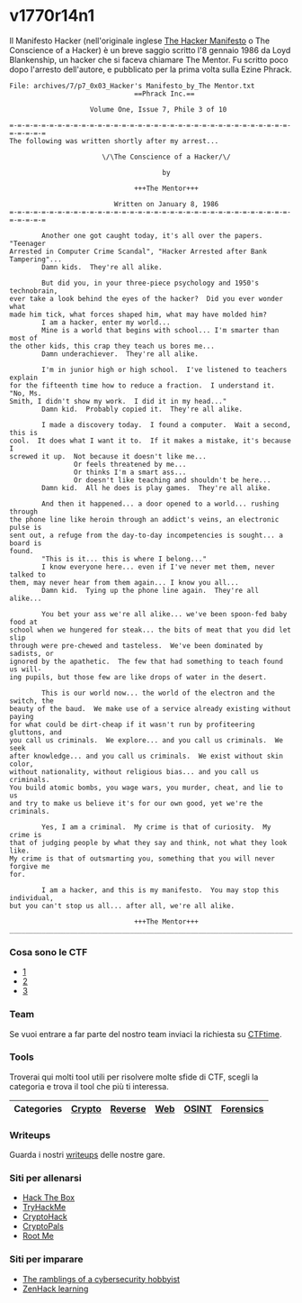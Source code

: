 # v1770r14n1
 
Il Manifesto Hacker (nell'originale inglese [The Hacker Manifesto](https://en.wikipedia.org/wiki/Hacker_Manifesto) o The Conscience of a Hacker) è un breve saggio scritto l'8 gennaio 1986 da Loyd Blankenship, un hacker che si faceva chiamare The Mentor. Fu scritto poco dopo l'arresto dell'autore, e pubblicato per la prima volta sulla Ezine Phrack.

```
File: archives/7/p7_0x03_Hacker's Manifesto_by_The Mentor.txt
                               ==Phrack Inc.==

                    Volume One, Issue 7, Phile 3 of 10

=-=-=-=-=-=-=-=-=-=-=-=-=-=-=-=-=-=-=-=-=-=-=-=-=-=-=-=-=-=-=-=-=-=-=-=-=-=-=-=
The following was written shortly after my arrest...

                       \/\The Conscience of a Hacker/\/

                                      by

                               +++The Mentor+++

                          Written on January 8, 1986
=-=-=-=-=-=-=-=-=-=-=-=-=-=-=-=-=-=-=-=-=-=-=-=-=-=-=-=-=-=-=-=-=-=-=-=-=-=-=-=

        Another one got caught today, it's all over the papers.  "Teenager
Arrested in Computer Crime Scandal", "Hacker Arrested after Bank Tampering"...
        Damn kids.  They're all alike.

        But did you, in your three-piece psychology and 1950's technobrain,
ever take a look behind the eyes of the hacker?  Did you ever wonder what
made him tick, what forces shaped him, what may have molded him?
        I am a hacker, enter my world...
        Mine is a world that begins with school... I'm smarter than most of
the other kids, this crap they teach us bores me...
        Damn underachiever.  They're all alike.

        I'm in junior high or high school.  I've listened to teachers explain
for the fifteenth time how to reduce a fraction.  I understand it.  "No, Ms.
Smith, I didn't show my work.  I did it in my head..."
        Damn kid.  Probably copied it.  They're all alike.

        I made a discovery today.  I found a computer.  Wait a second, this is
cool.  It does what I want it to.  If it makes a mistake, it's because I
screwed it up.  Not because it doesn't like me...
                Or feels threatened by me...
                Or thinks I'm a smart ass...
                Or doesn't like teaching and shouldn't be here...
        Damn kid.  All he does is play games.  They're all alike.

        And then it happened... a door opened to a world... rushing through
the phone line like heroin through an addict's veins, an electronic pulse is
sent out, a refuge from the day-to-day incompetencies is sought... a board is
found.
        "This is it... this is where I belong..."
        I know everyone here... even if I've never met them, never talked to
them, may never hear from them again... I know you all...
        Damn kid.  Tying up the phone line again.  They're all alike...

        You bet your ass we're all alike... we've been spoon-fed baby food at
school when we hungered for steak... the bits of meat that you did let slip
through were pre-chewed and tasteless.  We've been dominated by sadists, or
ignored by the apathetic.  The few that had something to teach found us will-
ing pupils, but those few are like drops of water in the desert.

        This is our world now... the world of the electron and the switch, the
beauty of the baud.  We make use of a service already existing without paying
for what could be dirt-cheap if it wasn't run by profiteering gluttons, and
you call us criminals.  We explore... and you call us criminals.  We seek
after knowledge... and you call us criminals.  We exist without skin color,
without nationality, without religious bias... and you call us criminals.
You build atomic bombs, you wage wars, you murder, cheat, and lie to us
and try to make us believe it's for our own good, yet we're the criminals.

        Yes, I am a criminal.  My crime is that of curiosity.  My crime is
that of judging people by what they say and think, not what they look like.
My crime is that of outsmarting you, something that you will never forgive me
for.

        I am a hacker, and this is my manifesto.  You may stop this individual,
but you can't stop us all... after all, we're all alike.

                               +++The Mentor+++
_______________________________________________________________________________
```
### Cosa sono le CTF
- [1](https://csea-iitb.github.io/IITBreachers-wiki/2020/08/01/welcome.html)
- [2](https://startacybercareer.com/what-is-a-cybersecurity-capture-the-flag/)
- [3](https://www.meusec.com/ctf/capture-the-flags-in-cybersecurity/)

### Team
Se vuoi entrare a far parte del nostro team inviaci la richiesta su [CTFtime](https://ctftime.org/team/140539).

### Tools 
Troverai qui molti tool utili per risolvere molte sfide di CTF, scegli la categoria e trova il tool che più ti interessa.

Categories | [Crypto](https://github.com/fralabi/v1770r14n1-CTF/tree/main/Crypto) | [Reverse](https://github.com/fralabi/v1770r14n1-CTF/tree/main/Reverse) | [Web](https://github.com/fralabi/v1770r14n1-CTF/tree/main/Web) | [OSINT](https://github.com/fralabi/v1770r14n1-CTF/tree/main/OSINT) | [Forensics](https://github.com/fralabi/v1770r14n1-CTF/tree/main/Forensics)<br>
--- | --- | --- | --- | --- | --- |


### Writeups
Guarda i nostri [writeups](https://github.com/fralabi/v1770r14n1-CTF/tree/main/Writeups) delle nostre gare.

### Siti per allenarsi
- [Hack The Box](https://www.hackthebox.eu/)
- [TryHackMe](https://tryhackme.com/)
- [CryptoHack](https://cryptohack.org/)
- [CryptoPals](https://cryptopals.com/)
- [Root Me](https://www.root-me.org/?lang=en)

### Siti per imparare
- [The ramblings of a cybersecurity hobbyist](https://www.bootlesshacker.com/)
- [ZenHack learning](https://zenhack.it/learning)
 
